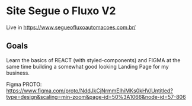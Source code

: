 # Site Segue o Fluxo V2 

Live in https://www.segueofluxoautomacoes.com.br/

## Goals

Learn the basics of REACT (with styled-components) and FIGMA at the same time building a somewhat good looking Landing Page for my business.

Figma PROTO:
    https://www.figma.com/proto/NddJkCjNrmmEIhiMKs0kHV/Untitled?type=design&scaling=min-zoom&page-id=50%3A1066&node-id=57-806